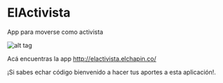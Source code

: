 # ElActivista
App para moverse como activista

![alt tag](http://etbnosevende.alt24.net/img/screenshot.png)

Acá encuentras la app http://elactivista.elchapin.co/

¡Si sabes echar código bienvenido a hacer tus aportes a esta aplicación!.
